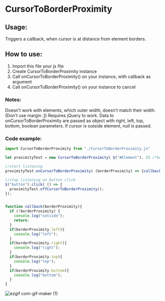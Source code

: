 # CursorToBorderProximity
<h2>Usage:</h2>
<p>Triggers a callback, when cursor is at distance from element borders.</p>
<h2>How to use:</h2>
<ol>
  <li>Import this file your js file</li>
  <li>Create CursorToBorderProximity instance</li>
  <li>Call onCursorToBorderProximity() on your instance, with callback as argument</li>
  <li>Call onCursorToBorderProximity() on your instance to cancel</li>
</ol>

<h3>Notes:</h3>
<p>Doesn't work with elements, which outer width, doesn't match their width. (Don't use margin :]) Requires jQuery to work. Data to onCursorToBorderProximity are passed as 
object with right, left, top, bottom, boolean parameters. If cursor is outside element, null is passed. </p>

<h3>Code example:</h3>


```javascript
import CursorToBorderProximity from "./CursorToBorderProximity.js"

let proximityTest = new CursorToBorderProximity( $("#Element"), 25 /*border width*/, 50 /*interval lenght in milisec*/ )

//start listening
proximityTest.onCursorToBorderProximity( (borderProximity) => {callback(borderProximity)});

//stop listening on button click
$("button").click( () => {
  proximityTest.offCursorToBorderProximity();
});


function callback(borderProximity){
  if (!borderProximity) {
    console.log("outside");
    return;
  }
  if(borderProximity.left){
    console.log("left");
  }
  if(borderProximity.right){
    console.log("right");
  }
  if(borderProximity.top){
    console.log("top");
  }
  if(borderProximity.bottom){
    console.log("bottom");
  }
}


```

![ezgif com-gif-maker (1)](https://user-images.githubusercontent.com/59472129/116822016-e8811480-ab7c-11eb-902b-c33b93a24e82.gif)






